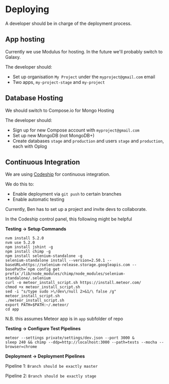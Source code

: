 # Deploying
A developer should be in charge of the deployment process.

## App hosting
Currently we use Modulus for hosting. In the future we'll probably switch to Galaxy.

The developer should:
* Set up organisation `My Project` under the `myproject@gmail.com` email
* Two apps, `my-project-stage` and `my-project`

## Database Hosting
We should switch to Compose.io for Mongo Hosting

The developer should:
* Sign up for new Compose account with `myproject@gmail.com`
* Set up new MongoDB (not MongoDB+)
* Create databases `stage` and `production` and users `stage` and `production`, each with Oplog

## Continuous Integration
We are using [Codeship](codeship.com) for continuous integration.

We do this to:
* Enable deployment via `git push` to certain branches
* Enable automatic testing

Currently, Ben has to set up a project and invite devs to collaborate.

In the Codeship control panel, this following might be helpful

**Testing -> Setup Commands**
```
nvm install 5.2.0
nvm use 5.2.0
npm install jshint -g
npm install chimp -g
npm install selenium-standalone -g
selenium-standalone install --version=2.50.1 --baseURL=https://selenium-release.storage.googleapis.com --basePath=`npm config get prefix`/lib/node_modules/chimp/node_modules/selenium-standalone/.selenium
curl -o meteor_install_script.sh https://install.meteor.com/
chmod +x meteor_install_script.sh
sed -i "s/type sudo >\/dev\/null 2>&1/\ false /g" meteor_install_script.sh
./meteor_install_script.sh
export PATH=$PATH:~/.meteor/
cd app
```
N.B. this assumes Meteor app is in `app` subfolder of repo

**Testing -> Configure Test Pipelines**
```
meteor --settings private/settings/dev.json --port 3000 &
sleep 240 && chimp --ddp=http://localhost:3000 --path=tests --mocha --browser=chrome
```

**Deployment -> Deployment Pipelines**

Pipeline 1: `Branch should be exactly master`

Pipeline 2: `Branch should be exactly stage`
